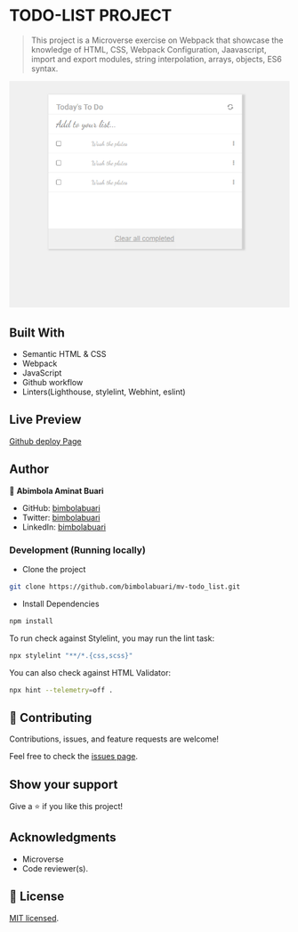 # TODO-LIST PROJECT

> This project is a Microverse exercise on Webpack that showcase the knowledge of HTML, CSS, Webpack Configuration, Jaavascript, import and export modules, string interpolation, arrays, objects, ES6 syntax.

![screenshot](screenshot.png)

## Built With

- Semantic HTML & CSS
- Webpack
- JavaScript
- Github workflow
- Linters(Lighthouse, stylelint, Webhint, eslint)

## Live Preview

[Github deploy Page](https://bimbolabuari.github.io/mv-todo-list/)

## Author

👤 **Abimbola Aminat Buari**

- GitHub: [bimbolabuari](https://github.com/bimbolabuari)
- Twitter: [bimbolabuari](https://twitter.com/bimbolabuari)
- LinkedIn: [bimbolabuari](https://linkedin.com/in/bimbolabuari)

### Development (Running locally)

- Clone the project

```bash
git clone https://github.com/bimbolabuari/mv-todo_list.git

```

- Install Dependencies

```bash
npm install
```

To run check against Stylelint, you may run the lint task:

```bash
npx stylelint "**/*.{css,scss}"
```

You can also check against HTML Validator:

```bash
npx hint --telemetry=off .
```


## 🤝 Contributing

Contributions, issues, and feature requests are welcome!

Feel free to check the [issues page](../../issues/).


## Show your support

Give a ⭐️ if you like this project!

## Acknowledgments

- Microverse
- Code reviewer(s).

## 📝 License

[MIT licensed](./LICENSE).
